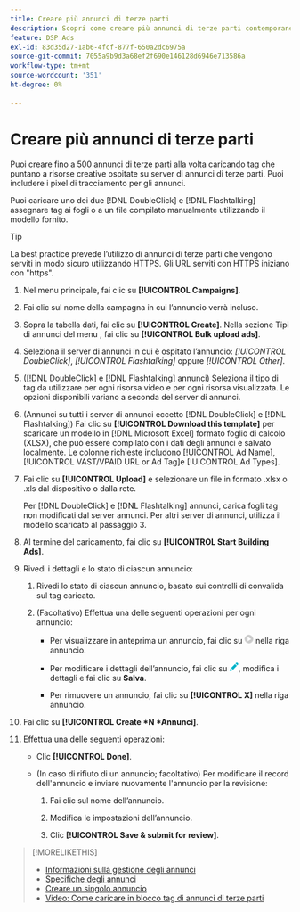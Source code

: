 ```yaml
---
title: Creare più annunci di terze parti
description: Scopri come creare più annunci di terze parti contemporaneamente.
feature: DSP Ads
exl-id: 83d35d27-1ab6-4fcf-877f-650a2dc6975a
source-git-commit: 7055a9b9d3a68ef2f690e146128d6946e713586a
workflow-type: tm+mt
source-wordcount: '351'
ht-degree: 0%

---
```


# Creare più annunci di terze parti

Puoi creare fino a 500 annunci di terze parti alla volta caricando tag che puntano a risorse creative ospitate su server di annunci di terze parti. Puoi includere i pixel di tracciamento per gli annunci.<!-- The bulksheet template for other ad servers says you can include 200. Which is it: 200 or 500? -->

Puoi caricare uno dei due [!DNL DoubleClick] e [!DNL Flashtalking] assegnare tag ai fogli o a un file compilato manualmente utilizzando il modello fornito.

>[!TIP]
>
> La best practice prevede l’utilizzo di annunci di terze parti che vengono serviti in modo sicuro utilizzando HTTPS. Gli URL serviti con HTTPS iniziano con &quot;https&quot;.

1. Nel menu principale, fai clic su **[!UICONTROL Campaigns]**.

1. Fai clic sul nome della campagna in cui l’annuncio verrà incluso.

1. Sopra la tabella dati, fai clic su **[!UICONTROL Create]**. Nella sezione Tipi di annunci del menu , fai clic su **[!UICONTROL Bulk upload ads]**.

1. Seleziona il server di annunci in cui è ospitato l’annuncio: *[!UICONTROL DoubleClick]*, *[!UICONTROL Flashtalking]* oppure *[!UICONTROL Other]*.

1. ([!DNL DoubleClick] e [!DNL Flashtalking] annunci) Seleziona il tipo di tag da utilizzare per ogni risorsa video e per ogni risorsa visualizzata. Le opzioni disponibili variano a seconda del server di annunci.

1. (Annunci su tutti i server di annunci eccetto [!DNL DoubleClick] e [!DNL Flashtalking]) Fai clic su **[!UICONTROL Download this template]** per scaricare un modello in [!DNL Microsoft Excel] formato foglio di calcolo (XLSX), che può essere compilato con i dati degli annunci e salvato localmente. Le colonne richieste includono [!UICONTROL Ad Name], [!UICONTROL VAST/VPAID URL or Ad Tag]e [!UICONTROL Ad Types].

1. Fai clic su **[!UICONTROL Upload]** e selezionare un file in formato .xlsx o .xls dal dispositivo o dalla rete.

   Per [!DNL DoubleClick] e [!DNL Flashtalking] annunci, carica fogli tag non modificati dal server annunci. Per altri server di annunci, utilizza il modello scaricato al passaggio 3.

1. Al termine del caricamento, fai clic su **[!UICONTROL Start Building Ads]**.

1. Rivedi i dettagli e lo stato di ciascun annuncio:

   1. Rivedi lo stato di ciascun annuncio, basato sui controlli di convalida sul tag caricato.

   1. (Facoltativo) Effettua una delle seguenti operazioni per ogni annuncio:

      * Per visualizzare in anteprima un annuncio, fai clic su ![play](/help/dsp/assets/play.png) nella riga annuncio.

      * Per modificare i dettagli dell’annuncio, fai clic su ![modifica](/help/dsp/assets/edit.png), modifica i dettagli e fai clic su **Salva**.

      * Per rimuovere un annuncio, fai clic su **[!UICONTROL X]** nella riga annuncio.

1. Fai clic su **[!UICONTROL Create *N *Annunci]**.

1. Effettua una delle seguenti operazioni:

   * Clic **[!UICONTROL Done]**.

   * (In caso di rifiuto di un annuncio; facoltativo) Per modificare il record dell&#39;annuncio e inviare nuovamente l&#39;annuncio per la revisione:

      1. Fai clic sul nome dell’annuncio.

      1. Modifica le impostazioni dell’annuncio.

      1. Clic **[!UICONTROL Save & submit for review]**.

>[!MORELIKETHIS]
>
>* [Informazioni sulla gestione degli annunci](ad-about.md)
>* [Specifiche degli annunci](ad-specs.md)
>* [Creare un singolo annuncio](ad-create.md)
>* [Video: Come caricare in blocco tag di annunci di terze parti](https://experienceleague.adobe.com/docs/advertising-cloud-learn/tutorials/dsp/bulk-upload-third-party-ad-tags.html)

